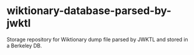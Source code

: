 # wiktionary-database-parsed-by-jwktl
Storage repository for Wiktionary dump file parsed by JWKTL and stored in a Berkeley DB.
